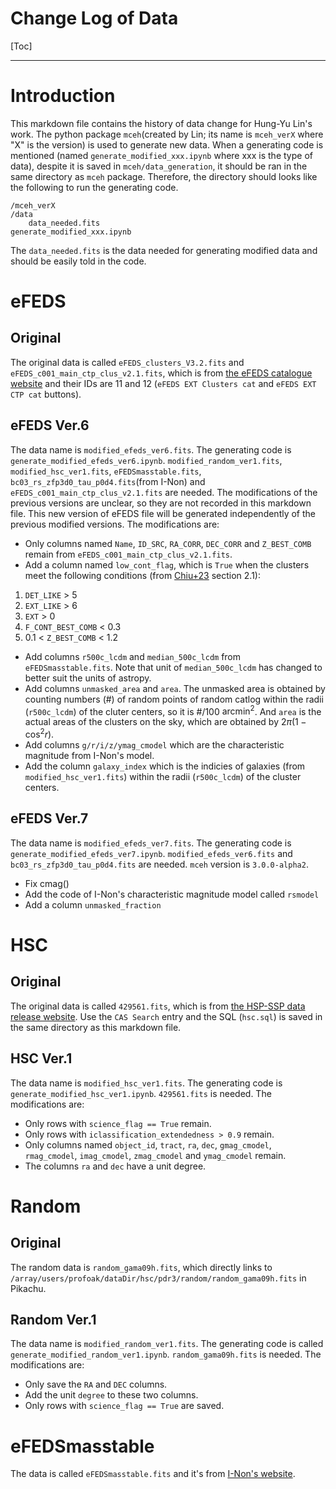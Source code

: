 Change Log of Data
===

[Toc]

---
# Introduction
This markdown file contains the history of data change for Hung-Yu Lin's work. The python package `mceh`(created by Lin; its name is `mceh_verX` where "X" is the version) is used to generate new data. When a generating code is mentioned (named `generate_modified_xxx.ipynb` where xxx is the type of data), despite it is saved in `mceh/data_generation`, it should be ran in the same directory as `mceh` package. Therefore, the directory should looks like the following to run the generating code.
```
/mceh_verX
/data
    data_needed.fits
generate_modified_xxx.ipynb
```
The `data_needed.fits` is the data needed for generating modified data and should be easily told in the code.
# eFEDS
## Original
The original data is called `eFEDS_clusters_V3.2.fits` and `eFEDS_c001_main_ctp_clus_v2.1.fits`, which is from [the eFEDS catalogue website](https://erosita.mpe.mpg.de/edr/eROSITAObservations/Catalogues/) and their IDs are 11 and 12 (`eFEDS EXT Clusters cat` and `eFEDS EXT CTP cat` buttons).

## eFEDS Ver.6
The data name is `modified_efeds_ver6.fits`.
The generating code is `generate_modified_efeds_ver6.ipynb`.
`modified_random_ver1.fits`, `modified_hsc_ver1.fits`, `eFEDSmasstable.fits`, `bc03_rs_zfp3d0_tau_p0d4.fits`(from I-Non) and `eFEDS_c001_main_ctp_clus_v2.1.fits` are needed.
The modifications of the previous versions are unclear, so they are not recorded in this markdown file. This new version of eFEDS file will be generated independently of the previous modified versions.
The modifications are:
- Only columns named `Name`, `ID_SRC`, `RA_CORR`, `DEC_CORR` and `Z_BEST_COMB` remain from `eFEDS_c001_main_ctp_clus_v2.1.fits`.
- Add a column named `low_cont_flag`, which is `True` when the clusters meet the following conditions (from [Chiu+23](https://arxiv.org/abs/2207.12429) section 2.1): 
1. `DET_LIKE` > 5
2. `EXT_LIKE` > 6
3. `EXT` > 0
4. `F_CONT_BEST_COMB` < 0.3
5.  0.1 < `Z_BEST_COMB` < 1.2
- Add columns `r500c_lcdm` and `median_500c_lcdm` from `eFEDSmasstable.fits`. Note that unit of `median_500c_lcdm` has changed to better suit the units of astropy.
- Add columns `unmasked_area` and `area`. The unmasked area is obtained by counting numbers (#) of random points of random catlog within the radii (`r500c_lcdm`) of the cluter centers, so it is #/100 $\text{arcmin}^2$. And `area` is the actual areas of the clusters on the sky, which are obtained by $2\pi (1-\cos^2{r})$.
- Add columns `g/r/i/z/ymag_cmodel` which are the characteristic magnitude from I-Non's model.
- Add the column `galaxy_index` which is the  indicies of galaxies (from `modified_hsc_ver1.fits`) within the radii (`r500c_lcdm`) of the cluster centers.

## eFEDS Ver.7
The data name is `modified_efeds_ver7.fits`.
The generating code is `generate_modified_efeds_ver7.ipynb`.
`modified_efeds_ver6.fits` and `bc03_rs_zfp3d0_tau_p0d4.fits` are needed.
`mceh` version is `3.0.0-alpha2`.
- Fix cmag()
- Add the code of I-Non's characteristic magnitude model called `rsmodel`
- Add a column `unmasked_fraction`

# HSC
## Original
The original data is called `429561.fits`, which is from [the HSP-SSP data release website](https://hsc-release.mtk.nao.ac.jp/doc/index.php/data-access__pdr3/). Use the `CAS Search` entry and the SQL (`hsc.sql`) is saved in the same directory as this markdown file.

## HSC Ver.1
The data name is `modified_hsc_ver1.fits`.
The generating code is `generate_modified_hsc_ver1.ipynb`.
`429561.fits` is needed.
The modifications are:
- Only rows with `science_flag == True` remain.
- Only rows with `iclassification_extendedness > 0.9` remain.
- Only columns named `object_id`, `tract`, `ra`, `dec`, `gmag_cmodel`, `rmag_cmodel`, `imag_cmodel`, `zmag_cmodel` and `ymag_cmodel` remain.
- The columns `ra` and `dec` have a unit degree.

# Random

## Original
The random data is `random_gama09h.fits`, which directly links to `/array/users/profoak/dataDir/hsc/pdr3/random/random_gama09h.fits` in Pikachu.

## Random Ver.1

The data name is `modified_random_ver1.fits`. 
The generating code is called `generate_modified_random_ver1.ipynb`.
`random_gama09h.fits` is needed.
The modifications are:
- Only save the `RA` and `DEC` columns.
- Add the unit `degree` to these two columns.
- Only rows with `science_flag == True` are saved.

# eFEDSmasstable

The data is called `eFEDSmasstable.fits` and it's from [I-Non's website](https://inonchiu.github.io/eFEDScosmology_chiu22/).